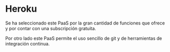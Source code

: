# Heroku

Se ha seleccionado este PaaS por la gran cantidad de funciones que ofrece y por contar con una subscripción gratuita.

Por otro lado este PaaS permite el uso sencillo de git y de herramientas de integración continua.
